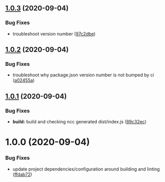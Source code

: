 ## [1.0.3](https://github.com/sgoff0/github-actions-jwt-generator/compare/v1.0.2...v1.0.3) (2020-09-04)


### Bug Fixes

* troubleshoot version number ([97c2dbe](https://github.com/sgoff0/github-actions-jwt-generator/commit/97c2dbea6462fd18d62b2af5a8a6b443b8381f1f))

## [1.0.2](https://github.com/sgoff0/github-actions-jwt-generator/compare/v1.0.1...v1.0.2) (2020-09-04)


### Bug Fixes

* troubleshoot why package.json version number is not bumped by ci ([a02455a](https://github.com/sgoff0/github-actions-jwt-generator/commit/a02455a7ddf610fe49473ff3a3e6749cf7aaff26))

## [1.0.1](https://github.com/sgoff0/github-actions-jwt-generator/compare/v1.0.0...v1.0.1) (2020-09-04)


### Bug Fixes

* **build:** build and checking ncc generated dist/index.js ([89c32ec](https://github.com/sgoff0/github-actions-jwt-generator/commit/89c32ec040d1c97f57e967ae24b41c1372bdc669))

# 1.0.0 (2020-09-04)


### Bug Fixes

* update project dependencies/configuration around building and linting ([ffdab72](https://github.com/sgoff0/github-actions-jwt-generator/commit/ffdab72f491f9ef13ab2d6f5cbfe195fe6e7020c))
